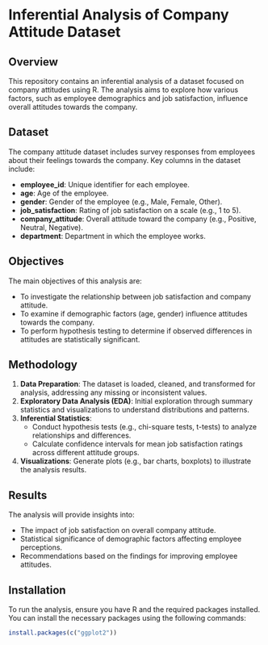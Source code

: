 # Inferential Analysis of Company Attitude Dataset

## Overview
This repository contains an inferential analysis of a dataset focused on company attitudes using R. The analysis aims to explore how various factors, such as employee demographics and job satisfaction, influence overall attitudes towards the company.

## Dataset
The company attitude dataset includes survey responses from employees about their feelings towards the company. Key columns in the dataset include:

- **employee_id**: Unique identifier for each employee.
- **age**: Age of the employee.
- **gender**: Gender of the employee (e.g., Male, Female, Other).
- **job_satisfaction**: Rating of job satisfaction on a scale (e.g., 1 to 5).
- **company_attitude**: Overall attitude toward the company (e.g., Positive, Neutral, Negative).
- **department**: Department in which the employee works.

## Objectives
The main objectives of this analysis are:
- To investigate the relationship between job satisfaction and company attitude.
- To examine if demographic factors (age, gender) influence attitudes towards the company.
- To perform hypothesis testing to determine if observed differences in attitudes are statistically significant.

## Methodology
1. **Data Preparation**: The dataset is loaded, cleaned, and transformed for analysis, addressing any missing or inconsistent values.
2. **Exploratory Data Analysis (EDA)**: Initial exploration through summary statistics and visualizations to understand distributions and patterns.
3. **Inferential Statistics**:
   - Conduct hypothesis tests (e.g., chi-square tests, t-tests) to analyze relationships and differences.
   - Calculate confidence intervals for mean job satisfaction ratings across different attitude groups.
4. **Visualizations**: Generate plots (e.g., bar charts, boxplots) to illustrate the analysis results.

## Results
The analysis will provide insights into:
- The impact of job satisfaction on overall company attitude.
- Statistical significance of demographic factors affecting employee perceptions.
- Recommendations based on the findings for improving employee attitudes.

## Installation
To run the analysis, ensure you have R and the required packages installed. You can install the necessary packages using the following commands:

```R
install.packages(c("ggplot2"))
